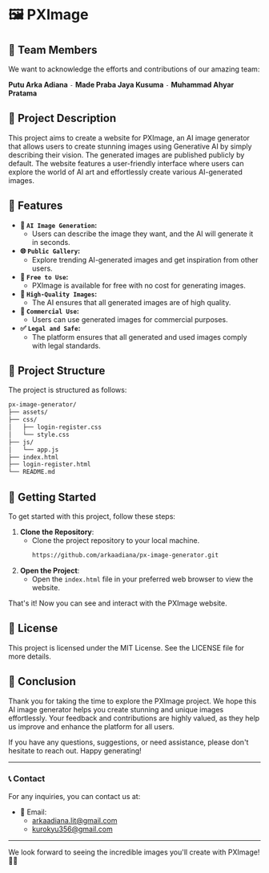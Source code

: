 # 🖼️ PXImage

## 👥 Team Members
We want to acknowledge the efforts and contributions of our amazing team:

**Putu Arka Adiana** `-` **Made Praba Jaya Kusuma** `-` **Muhammad Ahyar Pratama** 

## 📝 Project Description

This project aims to create a website for PXImage, an AI image generator that allows users to create stunning images using Generative AI by simply describing their vision. The generated images are published publicly by default. The website features a user-friendly interface where users can explore the world of AI art and effortlessly create various AI-generated images.

## 🌟 Features

- **🎨 ```AI Image Generation```:**
    - Users can describe the image they want, and the AI will generate it in seconds.
- **🌐 ```Public Gallery```:**
    - Explore trending AI-generated images and get inspiration from other users.
- **💸 ```Free to Use```:**
    - PXImage is available for free with no cost for generating images.
- **📸 ```High-Quality Images```:**
    - The AI ensures that all generated images are of high quality.
- **💼 ```Commercial Use```:**
    - Users can use generated images for commercial purposes.
- **✅ ```Legal and Safe```:**
    - The platform ensures that all generated and used images comply with legal standards.

## 📂 Project Structure

The project is structured as follows:

```bash
px-image-generator/
├── assets/
├── css/
│   ├── login-register.css
│   └── style.css
├── js/
│   └── app.js
├── index.html
├── login-register.html
└── README.md

```

## 🚀 Getting Started

To get started with this project, follow these steps:

1. **Clone the Repository**:
    - Clone the project repository to your local machine.
        ```bash
        https://github.com/arkaadiana/px-image-generator.git
        ```
2. **Open the Project**:
    - Open the `index.html` file in your preferred web browser to view the website.

That's it! Now you can see and interact with the PXImage website.

## 📜 License
This project is licensed under the MIT License. See the LICENSE file for more details.

## 🌟 Conclusion

Thank you for taking the time to explore the PXImage project. We hope this AI image generator helps you create stunning and unique images effortlessly. Your feedback and contributions are highly valued, as they help us improve and enhance the platform for all users.

If you have any questions, suggestions, or need assistance, please don't hesitate to reach out. Happy generating!

---

### 📞 Contact

For any inquiries, you can contact us at:

- 📧 Email: 
    - arkaadiana.lit@gmail.com
    - kurokyu356@gmail.com
---

We look forward to seeing the incredible images you'll create with PXImage! 🎨✨